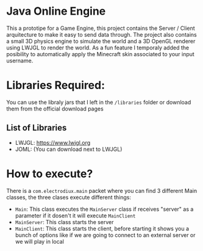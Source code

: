 # Java Online Engine

This a prototipe for a Game Engine, this project contains the Server / Client arquitecture to make it easy to send data through.
The project also contains a small 3D physics engine to simulate the world and a 3D OpenGL renderer using LWJGL to render the world.
As a fun feature I temporaly added the posibility to automatically apply the Minecraft skin associated to your input username.

# Libraries Required:

You can use the libraly jars that I left in the `/libraries` folder or download them from the official download pages

## List of Libraries

- LWJGL: https://www.lwjgl.org
- JOML: (You can download next to LWJGL)

# How to execute?

There is a `com.electrodiux.main` packet where you can find 3 different Main classes, the three clases execute different things:

- `Main`: This class executes the `MainServer` class if receives "server" as a parameter if it dosen't it will execute `MainClient`
- `MainServer`: This class starts the server
- `MainClient`: This class starts the client, before starting it shows you a bunch of options like if we are going to connect to an external server or we will play in local

